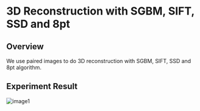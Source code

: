 # 3D Reconstruction with SGBM, SIFT, SSD and 8pt

## Overview
We use paired images to do 3D reconstruction with SGBM, SIFT, SSD and 8pt algorithm.

## Experiment Result
![image1](https://github.com/NoOneUST/3D-Reconstruction-with-SGBM-SIFT-SSD-and-8pt/blob/master/images/1.PNG)
